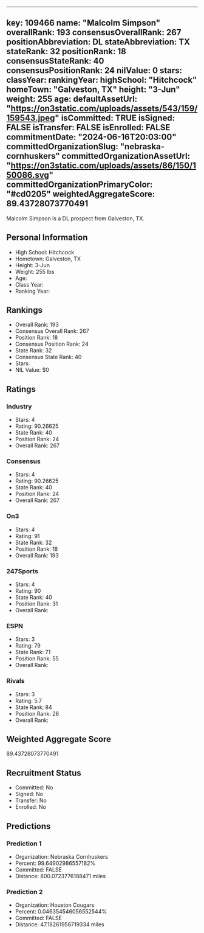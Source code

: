 ---
  key: 109466
  name: "Malcolm Simpson"
  overallRank: 193
  consensusOverallRank: 267
  positionAbbreviation: DL
  stateAbbreviation: TX
  stateRank: 32
  positionRank: 18
  consensusStateRank: 40
  consensusPositionRank: 24
  nilValue: 0
  stars: 
  classYear: 
  rankingYear: 
  highSchool: "Hitchcock"
  homeTown: "Galveston, TX"
  height: "3-Jun"
  weight: 255
  age: 
  defaultAssetUrl: "https://on3static.com/uploads/assets/543/159/159543.jpeg"
  isCommitted: TRUE
  isSigned: FALSE
  isTransfer: FALSE
  isEnrolled: FALSE
  commitmentDate: "2024-06-16T20:03:00"
  committedOrganizationSlug: "nebraska-cornhuskers"
  committedOrganizationAssetUrl: "https://on3static.com/uploads/assets/86/150/150086.svg"
  committedOrganizationPrimaryColor: "#cd0205"
  weightedAggregateScore: 89.43728073770491
  ---
  
  Malcolm Simpson is a DL prospect from Galveston, TX.
  
  ## Personal Information
  - High School: Hitchcock
  - Hometown: Galveston, TX
  - Height: 3-Jun
  - Weight: 255 lbs
  - Age: 
  - Class Year: 
  - Ranking Year: 
  
  ## Rankings
  - Overall Rank: 193
  - Consensus Overall Rank: 267
  - Position Rank: 18
  - Consensus Position Rank: 24
  - State Rank: 32
  - Consensus State Rank: 40
  - Stars: 
  - NIL Value: $0
  
  ## Ratings
  
  ### Industry
  - Stars: 4
  - Rating: 90.26625
  - State Rank: 40
  - Position Rank: 24
  - Overall Rank: 267
  
  ### Consensus
  - Stars: 4
  - Rating: 90.26625
  - State Rank: 40
  - Position Rank: 24
  - Overall Rank: 267
  
  ### On3
  - Stars: 4
  - Rating: 91
  - State Rank: 32
  - Position Rank: 18
  - Overall Rank: 193
  
  ### 247Sports
  - Stars: 4
  - Rating: 90
  - State Rank: 40
  - Position Rank: 31
  - Overall Rank: 
  
  ### ESPN
  - Stars: 3
  - Rating: 79
  - State Rank: 71
  - Position Rank: 55
  - Overall Rank: 
  
  ### Rivals
  - Stars: 3
  - Rating: 5.7
  - State Rank: 84
  - Position Rank: 26
  - Overall Rank: 
  
  ## Weighted Aggregate Score
  89.43728073770491
  
  ## Recruitment Status
  - Committed: No
  - Signed: No
  - Transfer: No
  - Enrolled: No
  
  
  
  ## Predictions
  
  ### Prediction 1
  - Organization: Nebraska Cornhuskers
  - Percent: 99.64902986557182%
  - Committed: FALSE
  - Distance: 800.0723776188471 miles
  
  ### Prediction 2
  - Organization: Houston Cougars
  - Percent: 0.046354546056552544%
  - Committed: FALSE
  - Distance: 47.18261956719334 miles
  